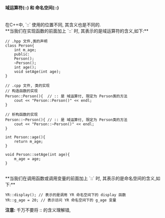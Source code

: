 #### 域运算符(::) 和 命名空间(::)

<br>
在C++中, `::` 使用的位置不同, 其含义也是不同的.

<br>
**当我们在实现函数的前面加上 `::` 时, 其表示的是域运算符的含义,如下:**

```
// .hpp 文件,类的声明
class Person{
    int m_age;
    public:
    Person();
    ~Person();
    int age();
    void setAge(int age);
}

// .cpp 文件, 类的实现
// 构造函数的实现
Person::Person(){  // :: 是 域运算付, 限定为 Person类的方法
    cout << "Person::Person()" << endl;
}

// 析构函数的实现
Person::~Person(){ // :: 是 域运算付, 限定为 Person类的方法
    cout << "Person::~Person()" << endl;
}

int Person::age(){
    return m_age;
}

void Person::setAge(int age){
    m_age = age;
}
```





<br>
**当我们在调用函数或调用变量的前面加上 `::` 时, 其表示的是命名空间的含义,如下:**

```
YR::display(); // 表示的是调用 YR 命名空间下的 display 函数
YR::g_age = 20; // 表示访问 YR 命名空间下的 g_age 变量
```


**注意:**
千万不要将 :: 的含义理解错, 



